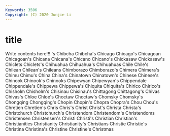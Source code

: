 ```yaml
---
Keywords: 3506
Copyright: (C) 2020 Junjie Li
---
```


# title

Write contents here!!!
's 
Chibcha 
Chibcha's 
Chicago 
Chicago's
Chicagoan 
Chicagoan's 
Chicana 
Chicana's 
Chicano 
Chicano's 
Chickasaw 
Chickasaw's 
Chiclets 
Chiclets's
Chihuahua 
Chihuahua's 
Chihuahuas 
Chile 
Chile's 
Chilean 
Chilean's 
Chileans 
Chimborazo 
Chimborazo's
Chimera 
Chimera's 
Chimu 
Chimu's 
China 
China's 
Chinatown 
Chinatown's 
Chinese 
Chinese's
Chinook 
Chinook's 
Chinooks 
Chipewyan 
Chipewyan's 
Chippendale 
Chippendale's 
Chippewa 
Chippewa's 
Chiquita
Chiquita's 
Chirico 
Chirico's 
Chisholm 
Chisholm's 
Chisinau 
Chisinau's 
Chittagong 
Chittagong's 
Chivas
Chivas's 
Chloe 
Chloe's 
Choctaw 
Choctaw's 
Chomsky 
Chomsky's 
Chongqing 
Chongqing's 
Chopin
Chopin's 
Chopra 
Chopra's 
Chou 
Chou's 
Chretien 
Chretien's 
Chris 
Chris's 
Christ
Christ's 
Christa 
Christa's 
Christchurch 
Christchurch's 
Christendom 
Christendom's 
Christendoms 
Christensen 
Christensen's
Christi 
Christi's 
Christian 
Christian's 
Christianities 
Christianity 
Christianity's 
Christians 
Christie 
Christie's
Christina 
Christina's 
Christine 
Christine's 
Christmas 
